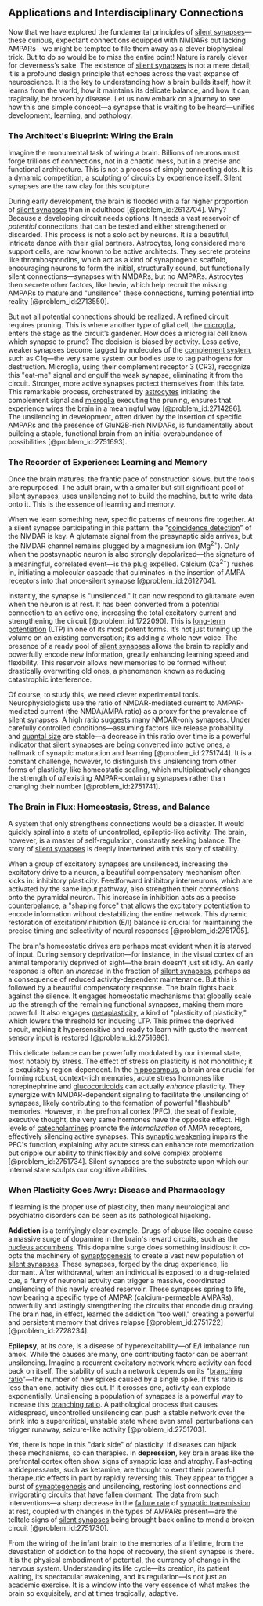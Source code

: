 ## Applications and Interdisciplinary Connections

Now that we have explored the fundamental principles of [silent synapses](@article_id:162973)—these curious, expectant connections equipped with NMDARs but lacking AMPARs—we might be tempted to file them away as a clever biophysical trick. But to do so would be to miss the entire point! Nature is rarely clever for cleverness’s sake. The existence of [silent synapses](@article_id:162973) is not a mere detail; it is a profound design principle that echoes across the vast expanse of neuroscience. It is the key to understanding how a brain builds itself, how it learns from the world, how it maintains its delicate balance, and how it can, tragically, be broken by disease. Let us now embark on a journey to see how this one simple concept—a synapse that is waiting to be heard—unifies development, learning, and pathology.

### The Architect's Blueprint: Wiring the Brain

Imagine the monumental task of wiring a brain. Billions of neurons must forge trillions of connections, not in a chaotic mess, but in a precise and functional architecture. This is not a process of simply connecting dots. It is a dynamic competition, a sculpting of circuits by experience itself. Silent synapses are the raw clay for this sculpture.

During early development, the brain is flooded with a far higher proportion of [silent synapses](@article_id:162973) than in adulthood [@problem_id:2612704]. Why? Because a developing circuit needs options. It needs a vast reservoir of *potential* connections that can be tested and either strengthened or discarded. This process is not a solo act by neurons. It is a beautiful, intricate dance with their glial partners. Astrocytes, long considered mere support cells, are now known to be active architects. They secrete proteins like thrombospondins, which act as a kind of synaptogenic scaffold, encouraging neurons to form the initial, structurally sound, but functionally silent connections—synapses with NMDARs, but no AMPARs. Astrocytes then secrete other factors, like hevin, which help recruit the missing AMPARs to mature and "unsilence" these connections, turning potential into reality [@problem_id:2713550].

But not all potential connections should be realized. A refined circuit requires pruning. This is where another type of glial cell, the [microglia](@article_id:148187), enters the stage as the circuit’s gardener. How does a microglial cell know which synapse to prune? The decision is biased by activity. Less active, weaker synapses become tagged by molecules of the [complement system](@article_id:142149), such as $\text{C1q}$—the very same system our bodies use to tag pathogens for destruction. Microglia, using their complement receptor $3$ ($\text{CR3}$), recognize this "eat-me" signal and engulf the weak synapse, eliminating it from the circuit. Stronger, more active synapses protect themselves from this fate. This remarkable process, orchestrated by [astrocytes](@article_id:154602) initiating the complement signal and [microglia](@article_id:148187) executing the pruning, ensures that experience wires the brain in a meaningful way [@problem_id:2714286]. The unsilencing in development, often driven by the insertion of specific AMPARs and the presence of $\text{GluN2B}$-rich NMDARs, is fundamentally about building a stable, functional brain from an initial overabundance of possibilities [@problem_id:2751693].

### The Recorder of Experience: Learning and Memory

Once the brain matures, the frantic pace of construction slows, but the tools are repurposed. The adult brain, with a smaller but still significant pool of [silent synapses](@article_id:162973), uses unsilencing not to build the machine, but to write data onto it. This is the essence of learning and memory.

When we learn something new, specific patterns of neurons fire together. At a silent synapse participating in this pattern, the "[coincidence detection](@article_id:189085)" of the NMDAR is key. A glutamate signal from the presynaptic side arrives, but the NMDAR channel remains plugged by a magnesium ion ($\text{Mg}^{2+}$). Only when the postsynaptic neuron is also strongly depolarized—the signature of a meaningful, correlated event—is the plug expelled. Calcium ($\text{Ca}^{2+}$) rushes in, initiating a molecular cascade that culminates in the insertion of AMPA receptors into that once-silent synapse [@problem_id:2612704].

Instantly, the synapse is "unsilenced." It can now respond to glutamate even when the neuron is at rest. It has been converted from a potential connection to an active one, increasing the total excitatory current and strengthening the circuit [@problem_id:1722090]. This is [long-term potentiation](@article_id:138510) (LTP) in one of its most potent forms. It’s not just turning up the volume on an existing conversation; it’s adding a whole new voice. The presence of a ready pool of [silent synapses](@article_id:162973) allows the brain to rapidly and powerfully encode new information, greatly enhancing learning speed and flexibility. This reservoir allows new memories to be formed without drastically overwriting old ones, a phenomenon known as reducing catastrophic interference.

Of course, to study this, we need clever experimental tools. Neurophysiologists use the ratio of NMDAR-mediated current to AMPAR-mediated current (the NMDA/AMPA ratio) as a proxy for the prevalence of [silent synapses](@article_id:162973). A high ratio suggests many NMDAR-only synapses. Under carefully controlled conditions—assuming factors like release probability and [quantal size](@article_id:163410) are stable—a decrease in this ratio over time is a powerful indicator that [silent synapses](@article_id:162973) are being converted into active ones, a hallmark of synaptic maturation and learning [@problem_id:2751744]. It is a constant challenge, however, to distinguish this unsilencing from other forms of plasticity, like homeostatic scaling, which multiplicatively changes the strength of *all* existing AMPAR-containing synapses rather than changing their number [@problem_id:2751741].

### The Brain in Flux: Homeostasis, Stress, and Balance

A system that only strengthens connections would be a disaster. It would quickly spiral into a state of uncontrolled, epileptic-like activity. The brain, however, is a master of self-regulation, constantly seeking balance. The story of [silent synapses](@article_id:162973) is deeply intertwined with this story of stability.

When a group of excitatory synapses are unsilenced, increasing the excitatory drive to a neuron, a beautiful compensatory mechanism often kicks in: inhibitory plasticity. Feedforward inhibitory interneurons, which are activated by the same input pathway, also strengthen their connections onto the pyramidal neuron. This increase in inhibition acts as a precise counterbalance, a "shaping force" that allows the excitatory potentiation to encode information without destabilizing the entire network. This dynamic restoration of excitation/inhibition (E/I) balance is crucial for maintaining the precise timing and selectivity of neural responses [@problem_id:2751705].

The brain's homeostatic drives are perhaps most evident when it is starved of input. During sensory deprivation—for instance, in the visual cortex of an animal temporarily deprived of sight—the brain doesn't just sit idly. An early response is often an *increase* in the fraction of [silent synapses](@article_id:162973), perhaps as a consequence of reduced activity-dependent maintenance. But this is followed by a beautiful compensatory response. The brain fights back against the silence. It engages homeostatic mechanisms that globally scale up the strength of the remaining functional synapses, making them more powerful. It also engages [metaplasticity](@article_id:162694), a kind of "plasticity of plasticity," which lowers the threshold for inducing LTP. This primes the deprived circuit, making it hypersensitive and ready to learn with gusto the moment sensory input is restored [@problem_id:2751686].

This delicate balance can be powerfully modulated by our internal state, most notably by stress. The effect of stress on plasticity is not monolithic; it is exquisitely region-dependent. In the [hippocampus](@article_id:151875), a brain area crucial for forming robust, context-rich memories, acute stress hormones like norepinephrine and [glucocorticoids](@article_id:153734) can actually *enhance* plasticity. They synergize with NMDAR-dependent signaling to facilitate the unsilencing of synapses, likely contributing to the formation of powerful "flashbulb" memories. However, in the prefrontal cortex (PFC), the seat of flexible, executive thought, the very same hormones have the opposite effect. High levels of [catecholamines](@article_id:172049) promote the *internalization* of AMPA receptors, effectively silencing active synapses. This [synaptic weakening](@article_id:180938) impairs the PFC's function, explaining why acute stress can enhance rote memorization but cripple our ability to think flexibly and solve complex problems [@problem_id:2751734]. Silent synapses are the substrate upon which our internal state sculpts our cognitive abilities.

### When Plasticity Goes Awry: Disease and Pharmacology

If learning is the proper use of plasticity, then many neurological and psychiatric disorders can be seen as its pathological hijacking.

**Addiction** is a terrifyingly clear example. Drugs of abuse like cocaine cause a massive surge of dopamine in the brain's reward circuits, such as the [nucleus accumbens](@article_id:174824). This dopamine surge does something insidious: it co-opts the machinery of [synaptogenesis](@article_id:168365) to create a vast new population of [silent synapses](@article_id:162973). These synapses, forged by the drug experience, lie dormant. After withdrawal, when an individual is exposed to a drug-related cue, a flurry of neuronal activity can trigger a massive, coordinated unsilencing of this newly created reservoir. These synapses spring to life, now bearing a specific type of AMPAR (calcium-permeable AMPARs), powerfully and lastingly strengthening the circuits that encode drug craving. The brain has, in effect, learned the addiction "too well," creating a powerful and persistent memory that drives relapse [@problem_id:2751722] [@problem_id:2728234].

**Epilepsy**, at its core, is a disease of hyperexcitability—of E/I imbalance run amok. While the causes are many, one contributing factor can be aberrant unsilencing. Imagine a recurrent excitatory network where activity can feed back on itself. The stability of such a network depends on its "[branching ratio](@article_id:157418)"—the number of new spikes caused by a single spike. If this ratio is less than one, activity dies out. If it crosses one, activity can explode exponentially. Unsilencing a population of synapses is a powerful way to increase this [branching ratio](@article_id:157418). A pathological process that causes widespread, uncontrolled unsilencing can push a stable network over the brink into a supercritical, unstable state where even small perturbations can trigger runaway, seizure-like activity [@problem_id:2751703].

Yet, there is hope in this "dark side" of plasticity. If diseases can hijack these mechanisms, so can therapies. In **depression**, key brain areas like the prefrontal cortex often show signs of synaptic loss and atrophy. Fast-acting antidepressants, such as ketamine, are thought to exert their powerful therapeutic effects in part by rapidly reversing this. They appear to trigger a burst of [synaptogenesis](@article_id:168365) and unsilencing, restoring lost connections and invigorating circuits that have fallen dormant. The data from such interventions—a sharp decrease in the [failure rate](@article_id:263879) of [synaptic transmission](@article_id:142307) at rest, coupled with changes in the types of AMPARs present—are the telltale signs of [silent synapses](@article_id:162973) being brought back online to mend a broken circuit [@problem_id:2751730].

From the wiring of the infant brain to the memories of a lifetime, from the devastation of addiction to the hope of recovery, the silent synapse is there. It is the physical embodiment of potential, the currency of change in the nervous system. Understanding its life cycle—its creation, its patient waiting, its spectacular awakening, and its regulation—is not just an academic exercise. It is a window into the very essence of what makes the brain so exquisitely, and at times tragically, adaptive.